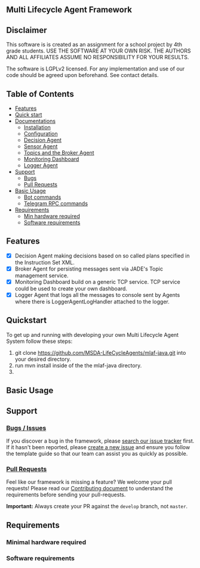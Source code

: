 ## Multi Lifecycle Agent Framework

## Disclaimer
This software is is created as an assignment for a school project by 4th grade students. USE THE SOFTWARE AT YOUR OWN RISK. THE AUTHORS AND ALL AFFILIATES ASSUME NO RESPONSIBILITY FOR YOUR RESULTS.

The software is LGPLv2 licensed. For any implementation and use of our code should be agreed upon beforehand. See contact details.
## Table of Contents
- [Features](#features)
- [Quick start](#quickstart)
- [Documentations](https://github.com/MSDA-LifeCycleAgents/mlaf-java/docs/docs/index.md)
   - [Installation](https://github.com/MSDA-LifeCycleAgents/mlaf-java/docs/installation.md)
   - [Configuration](https://github.com/MSDA-LifeCycleAgents/mlaf-java/docs/configuration.md)
   - [Decision Agent](https://github.com/MSDA-LifeCycleAgents/mlaf-java/docs/decisionagent.md)
   - [Sensor Agent](https://github.com/MSDA-LifeCycleAgents/mlaf-java/docs/sensoragent.md)
   - [Topics and the Broker Agent](https://github.com/MSDA-LifeCycleAgents/mlaf-java/docs/brokeragent.md)
   - [Monitoring Dashboard](https://github.com/MSDA-LifeCycleAgents/mlaf-java/docs/monitoring.md)
   - [Logger Agent](https://github.com/MSDA-LifeCycleAgents/mlaf-java/docs/loggeragent.md)
- [Support](#support)
   - [Bugs](#bugs--issues)
   - [Pull Requests](#pull-requests)
- [Basic Usage](#basic-usage)
  - [Bot commands](#bot-commands)
  - [Telegram RPC commands](#telegram-rpc-commands)
- [Requirements](#requirements)
    - [Min hardware required](#minimal-hardware-required)
    - [Software requirements](#software-requirements)

## Features
- [x] Decision Agent making decisions based on so called plans specified in the Instruction Set XML.
- [x] Broker Agent for persisting messages sent via JADE's Topic management service.
- [x] Monitoring Dashboard build on a generic TCP service. TCP service could be used to create your own dashboard.
- [x] Logger Agent that logs all the messages to console sent by Agents where there is LoggerAgentLogHandler attached to the logger.

## Quickstart
To get up and running with developing your own Multi Lifecycle Agent System follow these steps:
1. git clone https://github.com/MSDA-LifeCycleAgents/mlaf-java.git into your desired directory.
2. run mvn install inside of the the mlaf-java directory.
3. 

## Basic Usage

## Support
### [Bugs / Issues](https://github.com/MSDA-LifeCycleAgents/mlaf-java/issues)
If you discover a bug in the framework, please 
[search our issue tracker](https://github.com/MSDA-LifeCycleAgents/mlaf-java/issues) 
first. If it hasn't been reported, please 
[create a new issue](https://github.com/MSDA-LifeCycleAgents/mlaf-java/issues/new) and 
ensure you follow the template guide so that our team can assist you as 
quickly as possible.
### [Pull Requests](https://github.com/MSDA-LifeCycleAgents/mlaf-java/pulls)
Feel like our framework is missing a feature? We welcome your pull requests! 
Please read our [Contributing document](https://github.com/MSDA-LifeCycleAgents/mlaf-java/docs/contributing.md)
to understand the requirements before sending your pull-requests. 

**Important:** Always create your PR against the `develop` branch, not 
`master`.

## Requirements

### Minimal hardware required

### Software requirements
